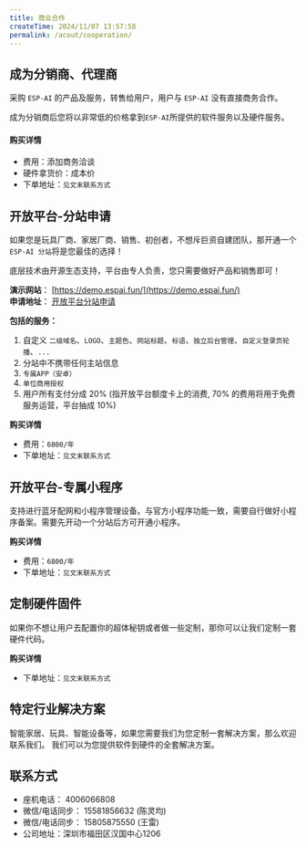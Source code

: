```yaml
---
title: 商业合作
createTime: 2024/11/07 13:57:58
permalink: /acout/cooperation/
---
```

 
## 成为分销商、代理商

采购 `ESP-AI` 的产品及服务，转售给用户，用户与 `ESP-AI` 没有直接商务合作。

成为分销商后您将以非常低的价格拿到`ESP-AI`所提供的软件服务以及硬件服务。

#### 购买详情
- 费用：添加商务洽谈  
- 硬件拿货价：成本价  
- 下单地址：`见文末联系方式`


## 开放平台-分站申请

如果您是玩具厂商、家居厂商、销售、初创者，不想斥巨资自建团队，那开通一个`ESP-AI 分站`将是您最佳的选择！

底层技术由开源生态支持，平台由专人负责，您只需要做好产品和销售即可！

**演示网站**： [https://demo.espai.fun/](https://demo.espai.fun/)   
**申请地址**： [开放平台分站申请](https://dev.espai.fun/#/UserManagementChildSite)   



**包括的服务：**
1. 自定义 `二级域名`、`LOGO`、`主题色`、`网站标题`、`标语`、`独立后台管理`、`自定义登录页轮播`、`...`
2. 分站中不携带任何主站信息
3. `专属APP（安卓）`
4. `单位商用授权`
5. 用户所有支付分成 20% (指开放平台额度卡上的消费, 70% 的费用将用于免费服务运营，平台抽成 10%)


**购买详情**
- 费用：`6800/年`    
- 下单地址：`见文末联系方式`

## 开放平台-专属小程序

支持进行蓝牙配网和小程序管理设备。与官方小程序功能一致，需要自行做好小程序备案。需要先开动一个分站后方可开通小程序。

**购买详情**
- 费用：`6800/年`    
- 下单地址：`见文末联系方式`


## 定制硬件固件

如果你不想让用户去配置你的超体秘钥或者做一些定制，那你可以让我们定制一套硬件代码。

**购买详情**
- 下单地址：`见文末联系方式`
 

## 特定行业解决方案

智能家居、玩具、智能设备等，如果您需要我们为您定制一套解决方案，那么欢迎联系我们。
我们可以为您提供软件到硬件的全套解决方案。


## 联系方式 
- 座机电话： 4006066808
- 微信/电话同步： 15581856632 (陈灵均) 
- 微信/电话同步： 15805875550 (王雷)
- 公司地址：深圳市福田区汉国中心1206